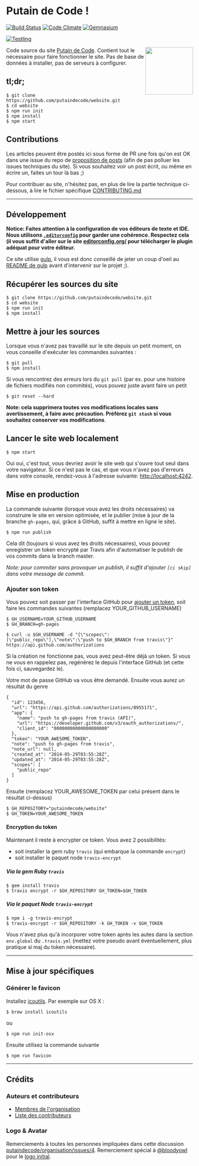 # Putain de Code !

[![Build Status](http://img.shields.io/travis/putaindecode/website.svg?style=flat)](https://travis-ci.org/putaindecode/website)
[![Code Climate](http://img.shields.io/codeclimate/github/putaindecode/website.svg?style=flat)](https://codeclimate.com/github/putaindecode/website)
[![Gemnasium](http://img.shields.io/gemnasium/putaindecode/website.svg?style=flat)](https://gemnasium.com/putaindecode/website)

[![Testling](https://ci.testling.com/putaindecode/website.png)](https://ci.testling.com/putaindecode/website)

<img align="right" alt="" src="https://raw.github.com/putaindecode/website/master/images/p!-logo--no-bubble-512--trim.png" width="128">

Code source du site [Putain de Code](http://putaindecode.fr/).
Contient tout le nécessaire pour faire fonctionner le site.
Pas de base de données à installer, pas de serveurs à configurer.

## tl;dr;

    $ git clone https://github.com/putaindecode/website.git
    $ cd website
    $ npm run init
    $ npm install
    $ npm start

## Contributions

Les articles peuvent être postés ici sous forme de PR une fois qu'on est OK dans une
issue du repo de [proposition de posts](https://github.com/putaindecode/propositions-de-posts)
(afin de pas polluer les issues techniques du site).
Si vous souhaitez voir un post écrit, ou même en écrire un, faites un tour là bas ;)

Pour contribuer au site, n'hésitez pas, en plus de lire la partie technique ci-dessous,
à lire le fichier spécifique [CONTRIBUTING.md](CONTRIBUTING.md)

---

## Développement

__Notice: Faites attention à la configuration de vos éditeurs de texte et IDE.  
Nous utilisons [`.editorconfig`](.editorconfig) pour garder une cohérence.
Respectez cela (il vous suffit d'aller sur le site [editorconfig.org/](http://editorconfig.org/)
pour télécharger le plugin adéquat pour votre éditeur.__

Ce site utilise [gulp](https://github.com/gulpjs/gulp),
il vous est donc conseillé de jeter un coup d'oeil au [README de gulp](https://github.com/gulpjs/gulp#readme)
avant d'intervenir sur le projet ;).

## Récupérer les sources du site

    $ git clone https://github.com/putaindecode/website.git
    $ cd website
    $ npm run init
    $ npm install

## Mettre à jour les sources

Lorsque vous n'avez pas travaillé sur le site depuis un petit moment, on vous conseille
d'exécuter les commandes suivantes :

    $ git pull
    $ npm install

Si vous rencontrez des erreurs lors du `git pull` (par ex. pour une histoire de
fichiers modifiés non commités), vous pouvez juste avant faire
un petit

    $ git reset --hard

__Note: cela supprimera toutes vos modifications locales sans avertissement, à
faire avec précaution.
Préférez `git stash` si vous souhaitez conserver vos modifications__.

## Lancer le site web localement

    $ npm start

Oui oui, c'est tout, vous devriez avoir le site web qui s'ouvre tout seul dans votre navigateur.
Si ce n'est pas le cas, et que vous n'avez pas d'erreurs dans votre console,
rendez-vous à l'adresse suivante: [http://localhost:4242](http://localhost:4242).


## Mise en production

La commande suivante (lorsque vous avez les droits nécessaires) va construire le site
en version optimisée, et le publier (mise à jour de la branche  `gh-pages`, qui,
grâce à GitHub, suffit à mettre en ligne le site).

    $ npm run publish

Cela dit (toujours si vous avez les droits nécessaires), vous pouvez enregistrer un token
encrypté par Travis afin d'automatiser le publish de vos commits dans la branch master.

_Note: pour commiter sans provoquer un publish, il suffit d'ajouter `[ci skip]` dans votre message de commit._

### Ajouter son token

Vous pouvez soit passer par l'interface GitHub pour [ajouter un token](https://github.com/settings/tokens/new),
soit faire les commandes suivantes (remplacez YOUR_GITHUB_USERNAME)

    $ GH_USERNAME=YOUR_GITHUB_USERNAME
    $ GH_BRANCH=gh-pages

    $ curl -u $GH_USERNAME -d "{\"scopes\":[\"public_repo\"],\"note\":\"push to $GH_BRANCH from travis\"}" https://api.github.com/authorizations

Si la création ne fonctionne pas, vous avez peut-être déjà un token. Si vous ne vous en rappelez pas, regénérez le depuis l'interface GitHub (et cette fois ci, sauvegardez le).

Votre mot de passe GitHub va vous être demandé.
Ensuite vous aurez un résultat du genre

    {
      "id": 123456,
      "url": "https://api.github.com/authorizations/8955171",
      "app": {
        "name": "push to gh-pages from travis (API)",
        "url": "https://developer.github.com/v3/oauth_authorizations/",
        "client_id": "00000000000000000000"
      },
      "token": "YOUR_AWESOME_TOKEN",
      "note": "push to gh-pages from travis",
      "note_url": null,
      "created_at": "2014-05-29T03:55:28Z",
      "updated_at": "2014-05-29T03:55:28Z",
      "scopes": [
        "public_repo"
      ]
    }

Ensuite (remplacez YOUR_AWESOME_TOKEN par celui présent dans le résultat ci-dessus)

    $ GH_REPOSITORY="putaindecode/website"
    $ GH_TOKEN=YOUR_AWESOME_TOKEN

#### Encryption du token

Maintenant il reste à encrypter ce token. Vous avez 2 possibilités:
- soit installer la gem ruby `travis` (qui embarque la commande `encrypt`)
- soit installer le paquet node `travis-encrypt`

##### Via la gem Ruby `travis`

    $ gem install travis
    $ travis encrypt -r $GH_REPOSITORY GH_TOKEN=$GH_TOKEN

##### Via le paquet Node `travis-encrypt`

    $ npm i -g travis-encrypt
    $ travis-encrypt -r $GH_REPOSITORY -k GH_TOKEN -v $GH_TOKEN

Vous n'avez plus qu'à incorporer votre token après les autes dans la section
`env.global` du `.travis.yml` (mettez votre pseudo avant éventuellement,
  plus pratique si maj du token nécessaire).

---

## Mise à jour spécifiques

### Générer le favicon

Installez [icoutils](http://www.nongnu.org/icoutils/). Par exemple sur OS X :

    $ brew install icoutils

ou

    $ npm run init-osx

Ensuite utilisez la commande suivante

    $ npm run favicon

---

## Crédits

### Auteurs et contributeurs

* [Membres de l'organisation](https://github.com/putaindecode?tab=members)
* [Liste des contributeurs](https://github.com/putaindecode/website/graphs/contributors)

### Logo & Avatar

Remerciements à toutes les personnes impliquées dans cette discussion [putaindecode/organisation/issues/4](https://github.com/putaindecode/organisation/issues/4).
Remerciement spécial à [@bloodyowl](https://github.com/bloodyowl) pour le [logo initial](https://github.com/putaindecode/website/blob/3324cbe7637dacd1f42a412c1085431a2d551928/src/assets/_images/p!-logos.png).
